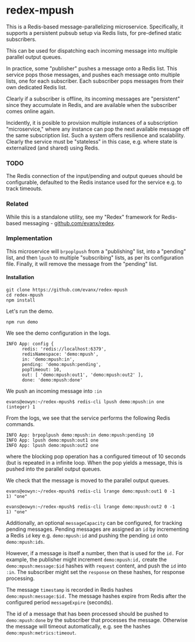 
# redex-mpush

This is a Redis-based message-parallelizing microservice. Specifically, it supports a persistent pubsub setup via Redis lists, for pre-defined static subscribers.

This can be used for dispatching each incoming message into multiple parallel output queues.

In practice, some "publisher" pushes a message onto a Redis list. This service pops those messages, and pushes each message onto multiple lists, one for each subscriber. Each subscriber pops messages from their own dedicated Redis list.

Clearly if a subscriber is offline, its incoming messages are "persistent" since they accumulate in Redis, and are available when the subscriber comes online again.

Incidently, it is posible to provision multiple instances of a subscription "microservice," where any instance can pop the next available message off the same subscription list. Such a system offers resilience and scalability. Clearly the service must be "stateless" in this case, e.g. where state is externalized (and shared) using Redis.


### TODO

The Redis connection of the input/pending and output queues should be configurable, defaulted to the Redis instance used for the service e.g. to track timeouts.


### Related

While this is a standalone utility, see my "Redex" framework for Redis-based messaging -
<a href=https://github.com/evanx/redex>github.com/evanx/redex</a>.

### Implementation

This microservice will `brpoplpush` from a "publishing" list, into a "pending" list, and then `lpush` to multiple "subscribing" lists, as per its configuration file. Finally, it will remove the message from the "pending" list.

#### Installation

```shell
git clone https://github.com/evanx/redex-mpush
cd redex-mpush
npm install
```
Let's run the demo.
```shell
npm run demo
```
We see the demo configuration in the logs.
```shell
INFO App: config {
      redis: 'redis://localhost:6379',
      redisNamespace: 'demo:mpush',
      in: 'demo:mpush:in',
      pending: 'demo:mpush:pending',
      popTimeout: 10,
      out: [ 'demo:mpush:out1', 'demo:mpush:out2' ],
      done: 'demo:mpush:done'
```

We push an incoming message into `:in`

```shell
evans@eowyn:~/redex-mpush$ redis-cli lpush demo:mpush:in one
(integer) 1
```

From the logs, we see that the service performs the following Redis commands.

```
INFO App: brpoplpush demo:mpush:in demo:mpush:pending 10
INFO App: lpush demo:mpush:out1 one
INFO App: lpush demo:mpush:out2 one
```
where the blocking pop operation has a configured timeout of 10 seconds (but is repeated in a infinite loop. When the pop yields a message, this is pushed into the parallel output queues.

We check that the message is moved to the parallel output queues.
```shell
evans@eowyn:~/redex-mpush$ redis-cli lrange demo:mpush:out1 0 -1
1) "one"
```
```shell
evans@eowyn:~/redex-mpush$ redis-cli lrange demo:mpush:out2 0 -1
1) "one"
```

Additionally, an optional `messageCapacity` can be configured, for tracking pending messages. Pending messages are assigned an `id` by incrementing a Redis `id` key e.g. `demo:mpush:id` and pushing the pending `id` onto `demo:mpush:ids`.

However, if a message is itself a number, then that is used for the `id.` For example, the publisher might increment `demo:mpush:id,` create the `demo:mpush:message:$id` hashes with `request` content, and push the `id` into `:in`. The subscriber might set the `response` on these hashes, for response processing.

The message `timestamp` is recorded in Redis hashes `demo:mpush:message:$id.` The message hashes expire from Redis after the configured period `messageExpire` (seconds).

The id of a message that has been processed should be pushed to `demo:mpush:done` by the subscriber that processes the message. Otherwise the message will timeout automatically, e.g. see the hashes `demo:mpush:metrics:timeout`.
